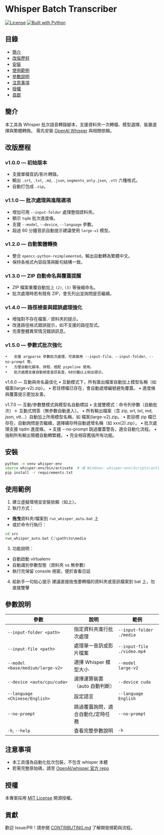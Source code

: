 # Whisper Batch Transcriber

[![License](https://img.shields.io/badge/license-MIT-green)](#license)
[![Built with Python](https://img.shields.io/badge/python-3.9%2B-blue)](#installation)

## 目錄
- [簡介](#簡介)
- [改版歷程](#改版歷程)
- [安裝](#安裝)
- [使用範例](#使用範例)
- [參數說明](#參數說明)
- [注意事項](#注意事項)
- [授權](#授權)
- [貢獻](#貢獻)

## 簡介
本工具為 Whisper 批次語音轉錄腳本，支援資料夾一次轉檔、模型選擇、裝置選擇與繁體轉換。
需先安裝 [OpenAI Whisper](https://github.com/openai/whisper) 與相關依賴。

## 改版歷程

### v1.0.0 — 初始版本
- 支援單檔音訊/影片轉錄。
- 輸出 `.srt`, `.txt`, `.md`, `.json`, `segments_only.json`, `.vtt` 六種格式。
- 自動打包成 `.zip`。

### v1.1.0 — 批次處理與進階選項
- 增加可用 `--input-folder` 處理整個資料夾。
- 顯示 `tqdm` 批次進度條。
- 支援 `--model`, `--device`, `--language` 參數。
- 超過 60 分鐘音訊自動提示建議使用 `large-v2` 模型。

### v1.2.0 — 自動繁體轉換
- 整合 `opencc-python-reimplemented`，輸出自動轉為繁體中文。
- 保持各格式內容段落與斷句結構一致。

### v1.3.0 — ZIP 自動命名與覆蓋提醒
- ZIP 檔案重覆自動加上 `(2)`, `(3)` 等後綴命名。
- 批次處理時若有既有 ZIP，會先列出並詢問是否繼續。

### v1.4.0 — 路徑檢查與錯誤處理強化
- 增強對不存在檔案／資料夾的提示。
- 改進路徑格式錯誤提示，如不支援的路徑型式。
- 完善整體異常情況錯誤訊息。

### v1.5.0 — 參數式批次強化
	•	支援 argparse 參數批次處理，可直接用 --input-file、--input-folder、--no-prompt 等。
	•	方便自動化腳本、排程，搭配 pipeline 使用。
	•	批次處理支援自動檢查音訊長度，60分鐘以上給出提示。

v1.6.0 — 互動與命名最佳化
	•	互動模式下，所有匯出檔案自動加上模型名稱（如 檔案(large-v2).zip）。
	•	若目標檔已存在，會自動遞增編號避免覆蓋。
	•	進度條與覆蓋提示更加友善。

v1.7.0 — 互動/參數雙模式與模型名自動標註
	•	支援雙模式：命令列參數（自動批次）＋ 互動式問答（無參數自動進入）。
	•	所有輸出檔案（含 zip, srt, txt, md, json, vtt…）自動加上所用模型名稱，如 檔案(large-v2).zip。
	•	若目標 zip 檔已存在，自動詢問是否繼續，選擇續存時自動遞增名稱（如 xxx(2).zip）。
	•	批次處理支援 tqdm 進度條。
	•	支援 --no-prompt 跳過覆蓋警告，適合自動化流程。
	•	強制所有輸出簡體自動轉繁體。
	•	完全相容舊版所有功能。

## 安裝
```bash
python -m venv whisper-env
source whisper-env/bin/activate  # 或 Windows: whisper-env\Scripts\activate
pip install -r requirements.txt
```

## 使用範例

1. 建立虛擬環境並安裝依賴（如上）。
2. 執行方式：
- **拖曳**資料夾/檔案到 `run_whisper_auto.bat` 上
- 或於命令行執行：
```bat
cd src
run_whisper_auto.bat C:\path\to\media
```
3. 功能說明：
- 自動啟動 virtualenv
- 自動識別參數型態（資料夾 vs 無參數）
- 執行完保留 console 視窗，便於查看日誌

4. 給新手一句貼心提示
建議直接拖曳要轉檔的資料夾或音訊檔案到 bat 上，勿直接雙擊

## 參數說明
| 參數 | 說明 | 範例 |
|------|------|------|
| `--input-folder <path>` | 指定資料夾進行批次處理 | `--input-folder ./media` |
| `--input-file <path>` | 處理單一音訊或影片檔案 | `--input-file ./video.mp4` |
| `--model <base/medium/large‑v2>` | 選擇 Whisper 模型大小 | `--model large‑v2` |
| `--device <auto/cpu/cuda>` | 選擇運算裝置（auto 自動判斷） | `--device cuda` |
| `--language <Chinese/English>` | 設定語言 | `--language English` |
| `--no-prompt` | 跳過覆蓋詢問，適合自動化/定時任務 | `--no-prompt` |
| `-h`, `--help` | 查看完整參數說明 | `-h` |

## 注意事項
- 本工具僅為自動化批次包裝，不包含 whisper 本體
- 若需完整原始碼，請至 [OpenAI/whisper 官方 repo](https://github.com/openai/whisper)

## 授權
本專案採用 [MIT License](LICENSE) 開源授權。

## 貢獻
歡迎 Issue/PR！請參閱 [CONTRIBUTING.md](CONTRIBUTING.md) 了解開發規範與流程。


